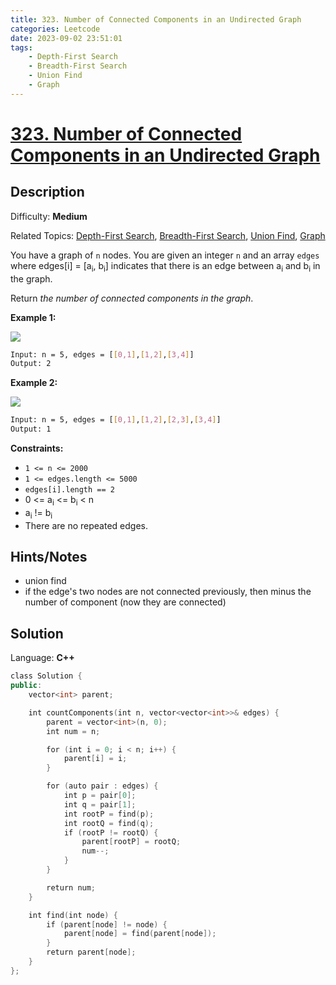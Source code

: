 ```yaml
---
title: 323. Number of Connected Components in an Undirected Graph
categories: Leetcode
date: 2023-09-02 23:51:01
tags:
    - Depth-First Search
    - Breadth-First Search
    - Union Find
    - Graph
---
```


# [323\. Number of Connected Components in an Undirected Graph](https://leetcode.com/problems/number-of-connected-components-in-an-undirected-graph/)

## Description

Difficulty: **Medium**

Related Topics: [Depth-First Search](https://leetcode.com/tag/https://leetcode.com/tag/depth-first-search//), [Breadth-First Search](https://leetcode.com/tag/https://leetcode.com/tag/breadth-first-search//), [Union Find](https://leetcode.com/tag/https://leetcode.com/tag/union-find//), [Graph](https://leetcode.com/tag/https://leetcode.com/tag/graph//)

You have a graph of `n` nodes. You are given an integer `n` and an array `edges` where edges[i] = [a<sub>i</sub>, b<sub>i</sub>] indicates that there is an edge between a<sub>i</sub> and b<sub>i</sub> in the graph.

Return _the number of connected components in the graph_.

**Example 1:**

![](https://assets.leetcode.com/uploads/2021/03/14/conn1-graph.jpg)

```bash
Input: n = 5, edges = [[0,1],[1,2],[3,4]]
Output: 2
```

**Example 2:**

![](https://assets.leetcode.com/uploads/2021/03/14/conn2-graph.jpg)

```bash
Input: n = 5, edges = [[0,1],[1,2],[2,3],[3,4]]
Output: 1
```

**Constraints:**

* `1 <= n <= 2000`
* `1 <= edges.length <= 5000`
* `edges[i].length == 2`
* 0 <= a<sub>i</sub> <= b<sub>i</sub> < n
* a<sub>i</sub> != b<sub>i</sub>
* There are no repeated edges.

## Hints/Notes

* union find
* if the edge's two nodes are not connected previously, then minus the number of component
(now they are connected)

## Solution

Language: **C++**

```C++
class Solution {
public:
    vector<int> parent;

    int countComponents(int n, vector<vector<int>>& edges) {
        parent = vector<int>(n, 0);
        int num = n;

        for (int i = 0; i < n; i++) {
            parent[i] = i;
        }

        for (auto pair : edges) {
            int p = pair[0];
            int q = pair[1];
            int rootP = find(p);
            int rootQ = find(q);
            if (rootP != rootQ) {
                parent[rootP] = rootQ;
                num--;
            }
        }

        return num;
    }

    int find(int node) {
        if (parent[node] != node) {
            parent[node] = find(parent[node]);
        }
        return parent[node];
    }
};
```
